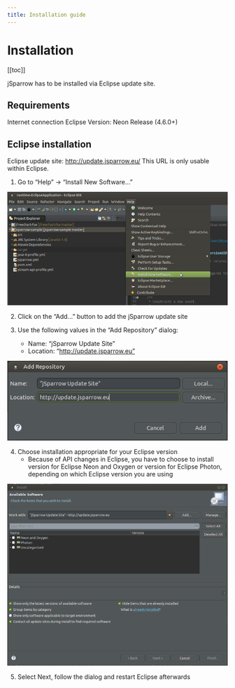 ```yaml
---
title: Installation guide
---
```

# Installation
    
[[toc]]

jSparrow has to be installed via Eclipse update site. 

## Requirements
Internet connection
Eclipse Version: Neon Release (4.6.0+)

## Eclipse installation
Eclipse update site: http://update.jsparrow.eu/ 
This URL is only usable within Eclipse.

1. Go to “Help” -> “Install New Software…”

![Install New Software](../images/install_new_software_large.jpg)

2. Click on the “Add...” button to add the jSparrow update site

3. Use the following values in the “Add Repository” dialog:
    * Name: “jSparrow Update Site”
    * Location: “http://update.jsparrow.eu”

![Add Repository](../images/add_repository.png)

4. Choose installation appropriate for your Eclipse version
    * Because of API changes in Eclipse, you have to choose to install version for Eclipse Neon and Oxygen or version for Eclipse Photon, depending on which Eclipse version you are using

![Choose installation of jSparrow](../images/install_choose_version.png)

5. Select Next, follow the dialog and restart Eclipse afterwards
